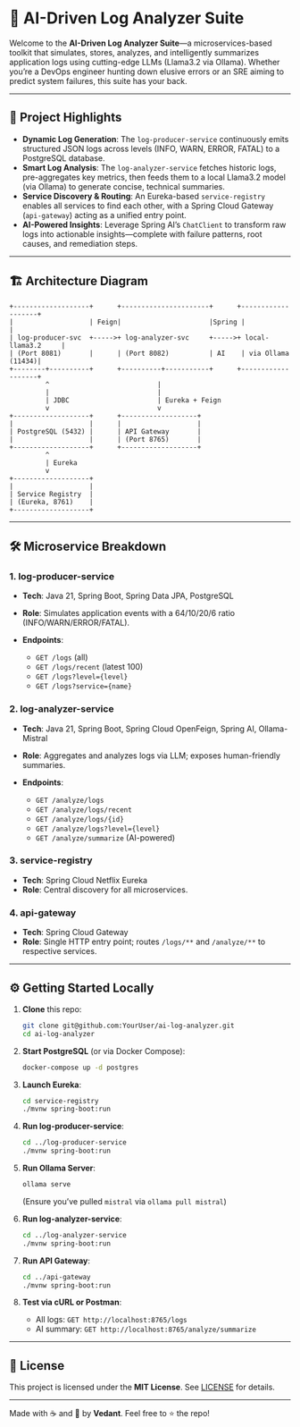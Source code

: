# 🎯 AI-Driven Log Analyzer Suite

Welcome to the **AI-Driven Log Analyzer Suite**—a microservices-based toolkit that simulates, stores, analyzes, and intelligently summarizes application logs using cutting-edge LLMs (Llama3.2 via Ollama). Whether you’re a DevOps engineer hunting down elusive errors or an SRE aiming to predict system failures, this suite has your back.

---

## 🚀 Project Highlights

* **Dynamic Log Generation**: The `log-producer-service` continuously emits structured JSON logs across levels (INFO, WARN, ERROR, FATAL) to a PostgreSQL database.
* **Smart Log Analysis**: The `log-analyzer-service` fetches historic logs, pre-aggregates key metrics, then feeds them to a local Llama3.2 model (via Ollama) to generate concise, technical summaries.
* **Service Discovery & Routing**: An Eureka-based `service-registry` enables all services to find each other, with a Spring Cloud Gateway (`api-gateway`) acting as a unified entry point.
* **AI-Powered Insights**: Leverage Spring AI’s `ChatClient` to transform raw logs into actionable insights—complete with failure patterns, root causes, and remediation steps.

---

## 🏗 Architecture Diagram

```
+-------------------+      +----------------------+      +-------------------+
|                   | Feign|                      |Spring |                   |
| log-producer-svc  +----->+ log-analyzer-svc     +----->+ local-llama3.2     |
| (Port 8081)       |      | (Port 8082)          | AI    | via Ollama (11434)|
+--------+----------+      +----------+-----------+      +-------------------+
         ^                           |
         |                           |
         | JDBC                      | Eureka + Feign
         v                           v
+-------------------+      +-------------------+
|                   |      |                   |
| PostgreSQL (5432) |      | API Gateway       |
|                   |      | (Port 8765)       |
+-------------------+      +-------------------+
         ^
         | Eureka
         v
+-------------------+
|                   |
| Service Registry  |
| (Eureka, 8761)    |
+-------------------+
```

---

## 🛠️ Microservice Breakdown

### 1. log-producer-service

* **Tech**: Java 21, Spring Boot, Spring Data JPA, PostgreSQL
* **Role**: Simulates application events with a 64/10/20/6 ratio (INFO/WARN/ERROR/FATAL).
* **Endpoints**:

  * `GET /logs` (all)
  * `GET /logs/recent` (latest 100)
  * `GET /logs?level={level}`
  * `GET /logs?service={name}`

### 2. log-analyzer-service

* **Tech**: Java 21, Spring Boot, Spring Cloud OpenFeign, Spring AI, Ollama-Mistral
* **Role**: Aggregates and analyzes logs via LLM; exposes human-friendly summaries.
* **Endpoints**:

  * `GET /analyze/logs`
  * `GET /analyze/logs/recent`
  * `GET /analyze/logs/{id}`
  * `GET /analyze/logs?level={level}`
  * `GET /analyze/summarize` (AI-powered)

### 3. service-registry

* **Tech**: Spring Cloud Netflix Eureka
* **Role**: Central discovery for all microservices.

### 4. api-gateway

* **Tech**: Spring Cloud Gateway
* **Role**: Single HTTP entry point; routes `/logs/**` and `/analyze/**` to respective services.

---

## ⚙️ Getting Started Locally

1. **Clone** this repo:

   ```bash
   git clone git@github.com:YourUser/ai-log-analyzer.git
   cd ai-log-analyzer
   ```

2. **Start PostgreSQL** (or via Docker Compose):

   ```bash
   docker-compose up -d postgres
   ```

3. **Launch Eureka**:

   ```bash
   cd service-registry
   ./mvnw spring-boot:run
   ```

4. **Run log-producer-service**:

   ```bash
   cd ../log-producer-service
   ./mvnw spring-boot:run
   ```

5. **Run Ollama Server**:

   ```bash
   ollama serve
   ```

   (Ensure you’ve pulled `mistral` via `ollama pull mistral`)

6. **Run log-analyzer-service**:

   ```bash
   cd ../log-analyzer-service
   ./mvnw spring-boot:run
   ```

7. **Run API Gateway**:

   ```bash
   cd ../api-gateway
   ./mvnw spring-boot:run
   ```

8. **Test via cURL or Postman**:

   * All logs:  `GET http://localhost:8765/logs`
   * AI summary: `GET http://localhost:8765/analyze/summarize`

---

## 📜 License

This project is licensed under the **MIT License**. See [LICENSE](LICENSE) for details.

---

Made with ☕ and 🤖 by **Vedant**. Feel free to ⭐ the repo!
